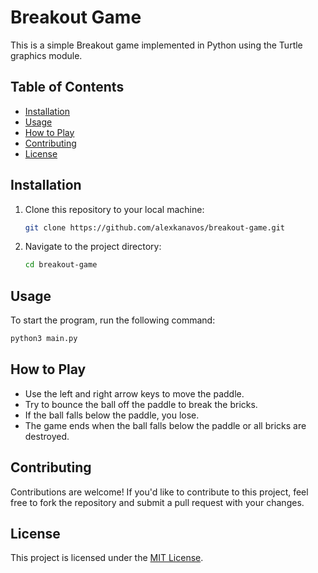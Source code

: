 # Breakout Game

This is a simple Breakout game implemented in Python using the Turtle graphics module.

## Table of Contents

- [Installation](#installation)
- [Usage](#usage)
- [How to Play](#how-to-play)
- [Contributing](#contributing)
- [License](#license)

## Installation

1. Clone this repository to your local machine:

   ```bash
   git clone https://github.com/alexkanavos/breakout-game.git
   ```

2. Navigate to the project directory:

   ```bash
   cd breakout-game
   ```

## Usage

To start the program, run the following command:

```bash
python3 main.py
```

## How to Play

- Use the left and right arrow keys to move the paddle.
- Try to bounce the ball off the paddle to break the bricks.
- If the ball falls below the paddle, you lose.
- The game ends when the ball falls below the paddle or all bricks are destroyed.

## Contributing

Contributions are welcome! If you'd like to contribute to this project, feel free to fork the repository and submit a pull request with your changes.

## License

This project is licensed under the [MIT License](LICENSE).
